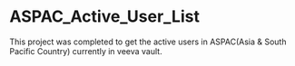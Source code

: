 # ASPAC_Active_User_List
 This project was completed to get the active users in ASPAC(Asia & South Pacific Country) currently in veeva vault.
